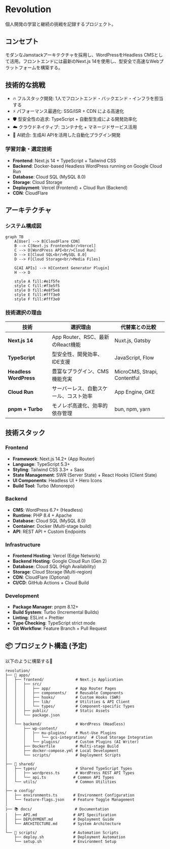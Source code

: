 # Revolution

個人開発の学習と継続の挑戦を記録するプロジェクト。

## コンセプト

モダンなJamstackアーキテクチャを採用し、WordPressをHeadless CMSとして活用。フロントエンドには最新のNext.js 14を使用し、型安全で高速なWebプラットフォームを構築する。

## 技術的な挑戦

- 🔥 フルスタック開発: 1人でフロントエンド・バックエンド・インフラを担当する
- ⚡ パフォーマンス最適化: SSG/ISR + CDN による高速化
- 🛡️ 型安全性の追求: TypeScript + 自動型生成による開発効率化
- ☁️ クラウドネイティブ: コンテナ化 + マネージドサービス活用
- 🤖 AI統合: 生成AI APIを活用した自動化プラグイン開発

### 学習対象・選定技術

- **Frontend**: Next.js 14 + TypeScript + Tailwind CSS
- **Backend**: Docker-based Headless WordPress running on Google Cloud Run
- **Database**: Cloud SQL (MySQL 8.0)
- **Storage**: Cloud Storage
- **Deployment**: Vercel (Frontend) + Cloud Run (Backend)
- **CDN**: CloudFlare

## アーキテクチャ

### システム構成図

```mermaid
graph TB
    A[User] --> B[CloudFlare CDN]
    B --> C[Next.js Frontend<br/>Vercel]
    C --> D[WordPress API<br/>Cloud Run]
    D --> E[Cloud SQL<br/>MySQL 8.0]
    D --> F[Cloud Storage<br/>Media Files]

    G[AI APIs] --> H[Content Generator Plugin]
    H --> D

    style A fill:#e1f5fe
    style C fill:#f3e5f5
    style D fill:#e8f5e8
    style E fill:#fff3e0
    style F fill:#fff3e0
```

### 技術選択の理由

| 技術 | 選択理由 | 代替案との比較 |
|------|----------|----------------|
| **Next.js 14** | App Router、RSC、最新のReact機能 | Nuxt.js, Gatsby |
| **TypeScript** | 型安全性、開発効率、IDE支援 | JavaScript, Flow |
| **Headless WordPress** | 豊富なプラグイン、CMS機能充実 | MicroCMS, Strapi, Contentful |
| **Cloud Run** | サーバーレス、自動スケール、コスト効率 | App Engine, GKE |
| **pnpm + Turbo** | モノレポ高速化、効率的依存管理 | bun, npm, yarn |

## 技術スタック

### Frontend
- **Framework**: Next.js 14.2+ (App Router)
- **Language**: TypeScript 5.3+
- **Styling**: Tailwind CSS 3.3+ + Sass
- **State Management**: SWR (Server State) + React Hooks (Client State)
- **UI Components**: Headless UI + Hero Icons
- **Build Tool**: Turbo (Monorepo)

### Backend
- **CMS**: WordPress 6.7+ (Headless)
- **Runtime**: PHP 8.4 + Apache
- **Database**: Cloud SQL (MySQL 8.0)
- **Container**: Docker (Multi-stage build)
- **API**: REST API + Custom Endpoints

### Infrastructure
- **Frontend Hosting**: Vercel (Edge Network)
- **Backend Hosting**: Google Cloud Run (Gen 2)
- **Database**: Cloud SQL (High Availability)
- **Storage**: Cloud Storage (Multi-region)
- **CDN**: CloudFlare (Optional)
- **CI/CD**: GitHub Actions + Cloud Build

### Development
- **Package Manager**: pnpm 8.12+
- **Build System**: Turbo (Incremental Builds)
- **Linting**: ESLint + Prettier
- **Type Checking**: TypeScript strict mode
- **Git Workflow**: Feature Branch + Pull Request

## 📦 プロジェクト構造 (予定)

以下のように構築する📝

```
revolution/
├── 🎨 apps/
│   ├── frontend/              # Next.js Application
│   │   ├── src/
│   │   │   ├── app/           # App Router Pages
│   │   │   ├── components/    # Reusable Components
│   │   │   ├── hooks/         # Custom Hooks (SWR)
│   │   │   ├── lib/           # Utilities & API Client
│   │   │   └── types/         # Component-specific Types
│   │   ├── public/            # Static Assets
│   │   └── package.json
│   │
│   └── backend/               # WordPress (Headless)
│       ├── wp-content/
│       │   ├── mu-plugins/    # Must-Use Plugins
│       │   │   └── gcs-integration/  # Cloud Storage Integration
│       │   └── plugins/       # Custom Plugins (AI Writer)
│       ├── Dockerfile         # Multi-stage Build
│       ├── docker-compose.yml # Local Development
│       └── scripts/           # Deployment Scripts
│
├── 🔧 shared/
│   ├── types/                 # Shared TypeScript Types
│   │   ├── wordpress.ts       # WordPress REST API Types
│   │   └── api.ts            # Common API Types
│   └── utils/                 # Common Utilities
│
├── ⚙️ config/
│   ├── environments.ts       # Environment Configuration
│   └── feature-flags.json    # Feature Toggle Management
│
├── 📚 docs/                   # Documentation
│   ├── API.md                # API Specification
│   ├── DEPLOYMENT.md         # Deployment Guide
│   └── ARCHITECTURE.md       # System Architecture
│
└── 🚀 scripts/                # Automation Scripts
    ├── deploy.sh             # Deployment Automation
    └── setup.sh              # Environment Setup
```